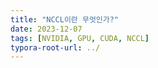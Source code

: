 ```yaml
---
title: "NCCL이란 무엇인가?"
date: 2023-12-07
tags: [NVIDIA, GPU, CUDA, NCCL]
typora-root-url: ../
---
```

